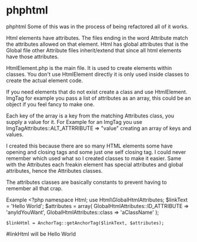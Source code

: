 # phphtml
phphtml
Some of this was in the process of being refactored all of it works.

Html elements have attributes. The files ending in the word Attribute match the attributes allowed on that element. Html has global attributes that is the Global file other Attribute files inherit/extend that since all html elements have those attributes.

HtmlElement.php is the main file. It is used to create elements within classes. You don't use HtmlElement directly it is only used inside classes to create the actual element code. 

If you need elements that do not exist create a class and use HtmlElement. ImgTag for example you pass a list of attributes as an array, this could be an object if you feel fancy to make one.

 Each key of the array is a key from the matching Attributes class, you supply a value for it. For Example for an ImgTag you use ImgTagAttributes::ALT_ATTRRIBUTE => "value" creating an array of keys and values. 

I created this because there are so many HTML elements some have opening and closing tags and some just one self closing tag. I could never remember which used what so I created classes to make it easier. Same with the Attributes each freakin element has special attributes and global attributes, hence the Attributes classes.

The attributes classes are basically constants to prevent having to remember all that crap.

Example
    <?php
    namespace Html;
    use Html\GlobalHtmlAttributes;
    $linkText = 'Hello World';
    $attributes = array(
     GlobalHtmlAttributes::ID_ATTRIBUTE => 'anyIdYouWant',
     GlobalHtmlAttributes::class => 'aClassName'
    );

    $linkHtml = AnchorTag::getAnchorTag($linkText, $attributes);

#linkHtml will be <a id="anyIdYouWant" class="aClassName">Hello World</a>